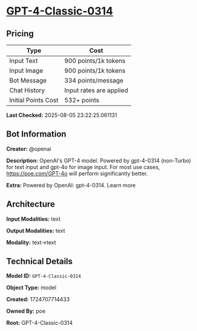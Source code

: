# [GPT-4-Classic-0314](https://poe.com/GPT-4-Classic-0314)

## Pricing

| Type | Cost |
|------|------|
| Input Text | 900 points/1k tokens |
| Input Image | 900 points/1k tokens |
| Bot Message | 334 points/message |
| Chat History | Input rates are applied |
| Initial Points Cost | 532+ points |

**Last Checked:** 2025-08-05 23:22:25.061131


## Bot Information

**Creator:** @openai

**Description:** OpenAI's GPT-4 model. Powered by gpt-4-0314 (non-Turbo) for text input and gpt-4o for image input. For most use cases, https://poe.com/GPT-4o will perform significantly better.

**Extra:** Powered by OpenAI: gpt-4-0314. Learn more


## Architecture

**Input Modalities:** text

**Output Modalities:** text

**Modality:** text->text


## Technical Details

**Model ID:** `GPT-4-Classic-0314`

**Object Type:** model

**Created:** 1724707714433

**Owned By:** poe

**Root:** GPT-4-Classic-0314
